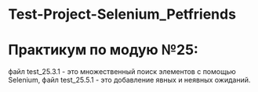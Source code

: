 # Test-Project-Selenium_Petfriends

# Практикум по модую №25:
файл test_25.3.1 - это множественный поиск элементов с помощью Selenium,
файл test_25.5.1 - это добавление явных и неявных ожиданий.
